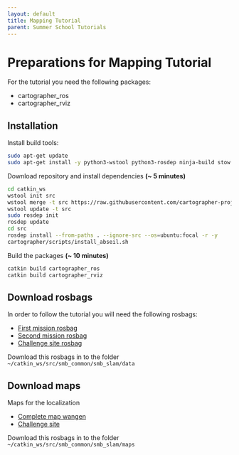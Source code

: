 ```yaml
---
layout: default
title: Mapping Tutorial
parent: Summer School Tutorials
---
```


# Preparations for Mapping Tutorial
For the tutorial you need the following packages:
 - cartographer_ros
 - cartographer_rviz

## Installation
Install build tools:
```bash
sudo apt-get update
sudo apt-get install -y python3-wstool python3-rosdep ninja-build stow
```
Download repository and install dependencies **(~ 5 minutes)**
```bash
cd catkin_ws
wstool init src
wstool merge -t src https://raw.githubusercontent.com/cartographer-project/cartographer_ros/master/cartographer_ros.rosinstall
wstool update -t src
sudo rosdep init
rosdep update
cd src
rosdep install --from-paths . --ignore-src --os=ubuntu:focal -r -y
cartographer/scripts/install_abseil.sh
```
Build the packages **(~ 10 minutes)**
```bash
catkin build cartographer_ros
catkin build cartographer_rviz
```

## Download rosbags
In order to follow the tutorial you will need the following rosbags:
  - [First mission rosbag](https://drive.google.com/file/d/114OGae0iBZkDrRcX-PqhLf18mXBWTfG4/view?usp=sharing)
  - [Second mission rosbag](https://drive.google.com/file/d/18zWR21lLWrrMPrmI8C0SQgeFUcclFMV8/view?usp=sharing)
  - [Challenge site rosbag]()

Download this rosbags in to the folder ```~/catkin_ws/src/smb_common/smb_slam/data```

## Download maps
Maps for the localization
 - [Complete map wangen]()
 - [Challenge site]()

Download this rosbags in to the folder ```~/catkin_ws/src/smb_common/smb_slam/maps```
